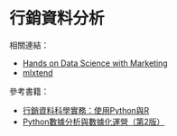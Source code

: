 # 行銷資料分析



相關連結：

* [Hands on Data Science with Marketing](https://github.com/PacktPublishing/Hands-On-Data-Science-for-Marketing)
* [mlxtend](http://rasbt.github.io/mlxtend/)

參考書籍：

* [行銷資料科學實務：使用Python與R](https://www.books.com.tw/products/0010861323)
* [Python數據分析與數據化運營（第2版）](https://www.books.com.tw/products/CN11655496)